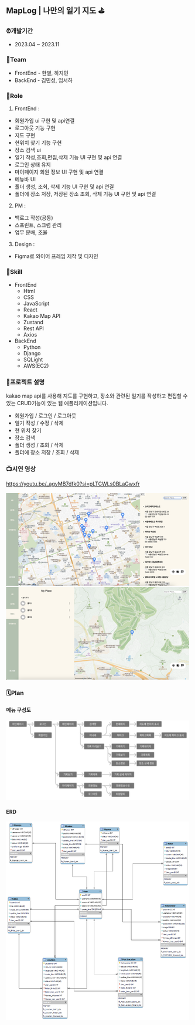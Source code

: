 ## MapLog | 나만의 일기 지도 ⛳️

### ⏰개발기간
- 2023.04 ~ 2023.11

  
### 👥Team
- FrontEnd - 한별, 하지민
- BackEnd - 김민성, 임서하
  

### 👤Role
1. FrontEnd : 
  - 회원가입 ui 구현 및 api연결
  - 로그아웃 기능 구현
  - 지도 구현
  - 현위치 찾기 기능 구현
  - 장소 검색 ui
  - 일기 작성,조회,편집,삭제 기능 UI 구현 및 api 연결
  - 로그인 상태 유지
  - 마이페이지 회원 정보 UI 구현 및 api 연결
  - 메뉴바 UI
  - 폴더 생성, 조회, 삭제 기능 UI 구현 및 api 연결
  - 폴더에 장소 저장, 저장된 장소 조회, 삭제 기능 UI 구현 및 api 연결
2. PM : 
  - 백로그 작성(공동)
  - 스프린트, 스크럼 관리
  - 업무 분배, 조율
3. Design :
  - Figma로 와이어 프레임 제작 및 디자인 


### 📌Skill
- FrontEnd
  - Html
  - CSS
  - JavaScript
  - React
  - Kakao Map API
  - Zustand
  - Rest API
  - Axios
- BackEnd
  - Python
  - Django
  - SQLight
  - AWS(EC2)


### 📄프로젝트 설명 
kakao map api를 사용해 지도를 구현하고, 장소와 관련된 일기를 작성하고 편집할 수 있는 CRUD기능이 있는 웹 애플리케이션입니다. 
- 회원가입 / 로그인 / 로그아웃
- 일기 작성 / 수정 / 삭제
- 현 위치 찾기
- 장소 검색
- 폴더 생성 / 조회 / 삭제
- 폴더에 장소 저장 / 조회 / 삭제


### 📺시연 영상
https://youtu.be/_agvMB7dfk0?si=pLTCWLs0BLaGwxfr <br/><br/>
<img width="500" height="auto" src="./img/시연1.png">
<img width="500" height="auto" src="./img/시연2.png">

  
### 🗓️Plan
#### 메뉴 구성도
<img width="500" height="auto" src="./img/menu.png">


#### ERD
<img width="500" height="auto" src="./img/4nERd.png">


